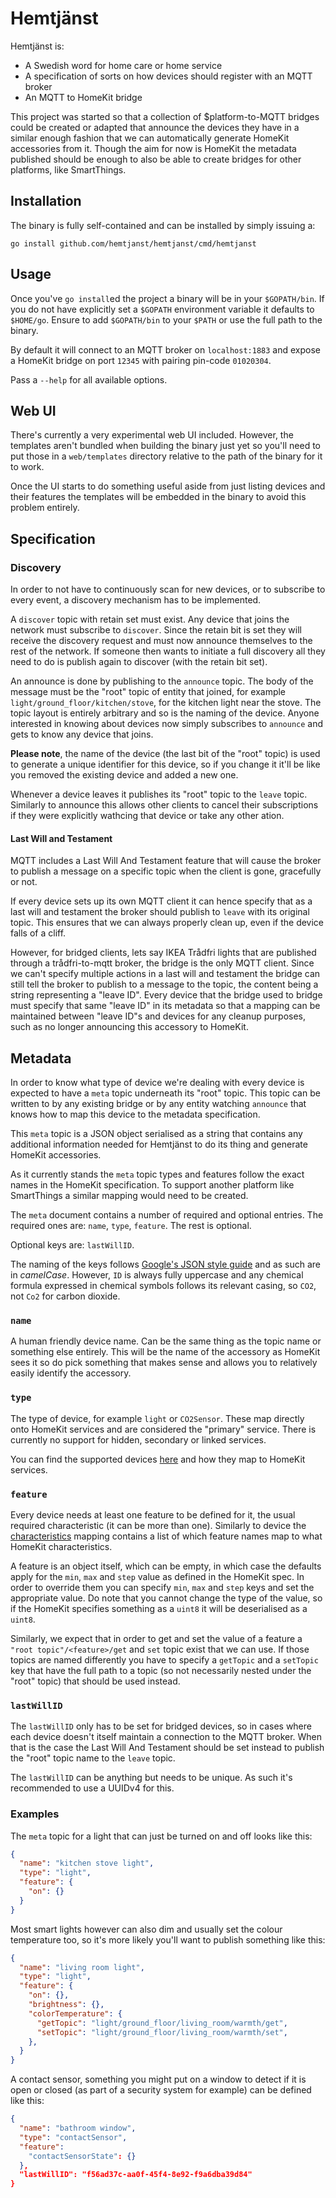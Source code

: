 # Hemtjänst

Hemtjänst is:
  * A Swedish word for home care or home service
  * A specification of sorts on how devices should register with an MQTT broker
  * An MQTT to HomeKit bridge

This project was started so that a collection of $platform-to-MQTT bridges
could be created or adapted that announce the devices they have in a similar
enough fashion that we can automatically generate HomeKit accessories from it.
Though the aim for now is HomeKit the metadata published should be enough to
also be able to create bridges for other platforms, like SmartThings.

## Installation

The binary is fully self-contained and can be installed by simply issuing a:

```
go install github.com/hemtjanst/hemtjanst/cmd/hemtjanst
```

## Usage

Once you've `go install`ed the project a binary will be in your `$GOPATH/bin`.
If you do not have explicitly set a `$GOPATH` environment variable it defaults
to `$HOME/go`. Ensure to add `$GOPATH/bin` to your `$PATH` or use the full path
to the binary.

By default it will connect to an MQTT broker on `localhost:1883` and expose a
HomeKit bridge on port `12345` with pairing pin-code `01020304`.

Pass a `--help` for all available options.

## Web UI

There's currently a very experimental web UI included. However, the templates
aren't bundled when building the binary just yet so you'll need to put those
in a `web/templates` directory relative to the path of the binary for it to
work.

Once the UI starts to do something useful aside from just listing devices and
their features the templates will be embedded in the binary to avoid this
problem entirely.

## Specification

### Discovery

In order to not have to continuously scan for new devices, or to subscribe
to every event, a discovery mechanism has to be implemented.

A `discover` topic with retain set must exist. Any device that joins the
network must subscribe to `discover`. Since the retain bit is set they will
receive the discovery request and must now announce themselves to the rest
of the network. If someone then wants to initiate a full discovery all they
need to do is publish again to discover (with the retain bit set).

An announce is done by publishing to the `announce` topic. The body of the
message must be the "root" topic of entity that joined, for example
`light/ground_floor/kitchen/stove`, for the kitchen light near the stove.
The topic layout is entirely arbitrary and so is the naming of the device.
Anyone interested in knowing about devices now simply subscribes to `announce`
and gets to know any device that joins.

**Please note**, the name of the device (the last bit of the "root" topic) is
used to generate a unique identifier for this device, so if you change it it'll
be like you removed the existing device and added a new one.

Whenever a device leaves it publishes its "root" topic to the `leave` topic.
Similarly to announce this allows other clients to cancel their subscriptions
if they were explicitly wathcing that device or take any other ation.

#### Last Will and Testament

MQTT includes a Last Will And Testament feature that will cause the broker to
publish a message on a specific topic when the client is gone, gracefully or
not.

If every device sets up its own MQTT client it can hence specify that as a
last will and testament the broker should publish to `leave` with its original
topic. This ensures that we can always properly clean up, even if the device
falls of a cliff.

However, for bridged clients, lets say IKEA Trådfri lights that are published
through a trådfri-to-mqtt broker, the bridge is the only MQTT client. Since we
can't specify multiple actions in a last will and testament the bridge can
still tell the broker to publish to a message to the topic, the content being
a string representing a "leave ID". Every device that the bridge used to bridge
must specify that same "leave ID" in its metadata so that a mapping can be
maintained between "leave ID"s and devices for any cleanup purposes, such as no
longer announcing this accessory to HomeKit.

## Metadata

In order to know what type of device we're dealing with every device is
expected to have a `meta` topic underneath its "root" topic. This topic can be
written to by any existing bridge or by any entity watching `announce` that
knows how to map this device to the metadata specification.

This `meta` topic is a JSON object serialised as a string that contains any
additional information needed for Hemtjänst to do its thing and generate
HomeKit accessories.

As it currently stands the `meta` topic types and features follow the exact
names in the HomeKit specification. To support another platform like
SmartThings a similar mapping would need to be created.

The `meta` document contains a number of required and optional entries. The
required ones are: `name`, `type`, `feature`. The rest is optional.

Optional keys are: `lastWillID`.

The naming of the keys follows [Google's JSON style guide][json-style] and as
such are in *camelCase*. However, `ID` is always fully uppercase and any
chemical formula expressed in chemical symbols follows its relevant casing, so
`CO2`, not `Co2` for carbon dioxide.

### `name`

A human friendly device name. Can be the same thing as the topic name or
something else entirely. This will be the name of the accessory as HomeKit sees
it so do pick something that makes sense and allows you to relatively easily
identify the accessory.

### `type`

The type of device, for example `light` or `CO2Sensor`. These map directly onto
HomeKit services and are considered the "primary" service. There is currently no
support for hidden, secondary or linked services.

You can find the supported devices [here][types] and how they map to HomeKit
services.

### `feature`

Every device needs at least one feature to be defined for it, the usual
required characteristic (it can be more than one). Similarly to device the
[characteristics][characteristics] mapping contains a list of which feature
names map to what HomeKit characteristics.

A feature is an object itself, which can be empty, in which case the defaults
apply for the `min`, `max` and `step` value as defined in the HomeKit spec. In
order to override them you can specify `min`, `max` and `step` keys and set the
appropriate value. Do note that you cannot change the type of the value, so if
the HomeKit specifies something as a `uint8` it will be deserialised as a
`uint8`.

Similarly, we expect that in order to get and set the value of a feature a
`"root topic"/<feature>/get` and `set` topic exist that we can use. If those
topics are named differently you have to specify a `getTopic` and a `setTopic`
key that have the full path to a topic (so not necessarily nested under the
"root" topic) that should be used instead.

### `lastWillID`

The `lastWillID` only has to be set for bridged devices, so in cases where each
device doesn't itself maintain a connection to the MQTT broker. When that is
the case the Last Will And Testament should be set instead to publish the
"root" topic name to the `leave` topic.

The `lastWillID` can be anything but needs to be unique. As such it's recommended
to use a UUIDv4 for this.

### Examples

The `meta` topic for a light that can just be turned on and off looks like
this:

```json
{
  "name": "kitchen stove light",
  "type": "light",
  "feature": {
    "on": {}
  }
}
```

Most smart lights however can also dim and usually set the colour temperature
too, so it's more likely you'll want to publish something like this:

```json
{
  "name": "living room light",
  "type": "light",
  "feature": {
    "on": {},
    "brightness": {},
    "colorTemperature": {
      "getTopic": "light/ground_floor/living_room/warmth/get",
      "setTopic": "light/ground_floor/living_room/warmth/set",
    },
  }
}
```

A contact sensor, something you might put on a window to detect if it is open
or closed (as part of a security system for example) can be defined like this:

```json
{
  "name": "bathroom window",
  "type": "contactSensor",
  "feature":
    "contactSensorState": {}
  },
  "lastWillID": "f56ad37c-aa0f-45f4-8e92-f9a6dba39d84"
}
```

[json-style]: https://google.github.io/styleguide/jsoncstyleguide.xml
[types]: homekit/util/service.go
[characteristics]: homekit/util/characteristic.go
